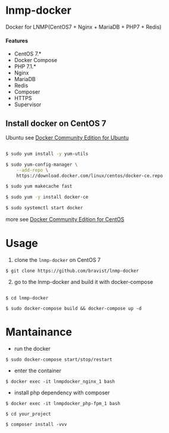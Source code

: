 # lnmp-docker
Docker for LNMP(CentOS7 + Nginx + MariaDB + PHP7 + Redis)


#### Features

- CentOS 7.*
- Docker Compose
- PHP 7.1.*
- Nginx
- MariaDB
- Redis
- Composer
- HTTPS
- Supervisor


## Install docker on CentOS 7

Ubuntu see [Docker Community Edition for Ubuntu](https://store.docker.com/editions/community/docker-ce-server-ubuntu?tab=description)

```bash

$ sudo yum install -y yum-utils

$ sudo yum-config-manager \
    --add-repo \
    https://download.docker.com/linux/centos/docker-ce.repo

$ sudo yum makecache fast

$ sudo yum -y install docker-ce

$ sudo systemctl start docker

```

more see [Docker Community Edition for CentOS](https://store.docker.com/editions/community/docker-ce-server-centos?tab=description)


# Usage

1. clone the `lnmp-docker` on CentOS 7


```
$ git clone https://github.com/bravist/lnmp-docker
```


2. go to the lnmp-docker and build it with docker-compose

```

$ cd lnmp-docker

$ sudo docker-compose build && docker-compose up -d
```

# Mantainance

+ run the docker

```
$ sudo docker-compose start/stop/restart
```

+ enter the container

```
$ docker exec -it lnmpdocker_nginx_1 bash
```
+ install php dependency with composer

```
$ docker exec -it lnmpdocker_php-fpm_1 bash

$ cd your_project

$ composer install -vvv


```
